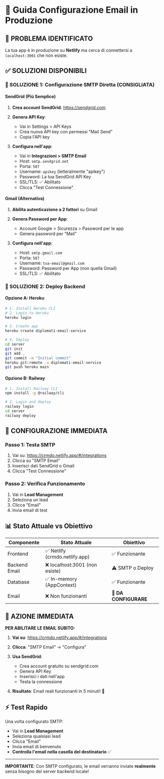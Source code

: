 # 📧 Guida Configurazione Email in Produzione

## 🚨 PROBLEMA IDENTIFICATO
La tua app è in produzione su **Netlify** ma cerca di connettersi a `localhost:3001` che non esiste.

## ✅ SOLUZIONI DISPONIBILI

### 🎯 SOLUZIONE 1: Configurazione SMTP Diretta (CONSIGLIATA)

#### SendGrid (Più Semplice)
1. **Crea account SendGrid**: https://sendgrid.com
2. **Genera API Key**:
   - Vai in Settings > API Keys  
   - Crea nuova API key con permessi "Mail Send"
   - Copia l'API key

3. **Configura nell'app**:
   - Vai in **Integrazioni > SMTP Email**
   - Host: `smtp.sendgrid.net`
   - Porta: `587`
   - Username: `apikey` (letteralmente "apikey")
   - Password: La tua SendGrid API Key
   - SSL/TLS: ✅ Abilitato
   - Clicca "Test Connessione"

#### Gmail (Alternativa)
1. **Abilita autenticazione a 2 fattori** su Gmail
2. **Genera Password per App**:
   - Account Google > Sicurezza > Password per le app
   - Genera password per "Mail"

3. **Configura nell'app**:
   - Host: `smtp.gmail.com`
   - Porta: `587`
   - Username: `tua-email@gmail.com`
   - Password: Password per App (non quella Gmail)
   - SSL/TLS: ✅ Abilitato

### 🎯 SOLUZIONE 2: Deploy Backend

#### Opzione A: Heroku
```bash
# 1. Install Heroku CLI
# 2. Login to Heroku
heroku login

# 3. Create app
heroku create diplomati-email-service

# 4. Deploy
cd server
git init
git add .
git commit -m "Initial commit"
heroku git:remote -a diplomati-email-service
git push heroku main
```

#### Opzione B: Railway
```bash
# 1. Install Railway CLI
npm install -g @railway/cli

# 2. Login and deploy
railway login
cd server
railway deploy
```

## 🔧 CONFIGURAZIONE IMMEDIATA

### Passo 1: Testa SMTP
1. Vai su: https://crmdo.netlify.app/#/integrations
2. Clicca su "SMTP Email"
3. Inserisci dati SendGrid o Gmail
4. Clicca "Test Connessione"

### Passo 2: Verifica Funzionamento
1. Vai in **Lead Management**
2. Seleziona un lead
3. Clicca "Email"
4. Invia email di test

## 📊 Stato Attuale vs Obiettivo

| Componente | Stato Attuale | Obiettivo |
|------------|---------------|-----------|
| Frontend | ✅ Netlify (crmdo.netlify.app) | ✅ Funzionante |
| Backend Email | ❌ localhost:3001 (non esiste) | ⚠️ SMTP o Deploy |
| Database | ✅ In-memory (AppContext) | ✅ Funzionante |
| Email | ❌ Non funzionanti | 🎯 **DA CONFIGURARE** |

## 🚀 AZIONE IMMEDIATA

**PER ABILITARE LE EMAIL SUBITO:**

1. **Vai su**: https://crmdo.netlify.app/#/integrations
2. **Clicca**: "SMTP Email" → "Configura"
3. **Usa SendGrid**:
   - Crea account gratuito su sendgrid.com
   - Genera API Key
   - Inserisci i dati nell'app
   - Testa la connessione

4. **Risultato**: Email reali funzionanti in 5 minuti! 🎉

## ⚡ Test Rapido

Una volta configurato SMTP:
- Vai in **Lead Management**
- Seleziona qualsiasi lead
- Clicca "Email" 
- Invia email di benvenuto
- **Controlla l'email nella casella del destinatario** ✅

---

**IMPORTANTE**: Con SMTP configurato, le email verranno inviate **realmente** senza bisogno del server backend locale!
